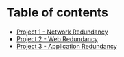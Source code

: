# Table of contents

* [Project 1 - Network Redundancy](README.md)
* [Project 2 - Web Redundancy](project-2-web-redundancy.md)
* [Project 3 - Application Redundancy](project-3-application-redundancy.md)
